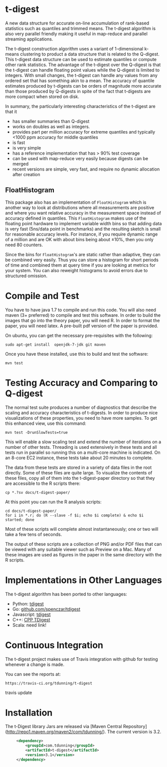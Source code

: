 t-digest
========

A new data structure for accurate on-line accumulation of rank-based statistics such as quantiles
and trimmed means.  The t-digest algorithm is also very parallel friendly making it useful in
map-reduce and parallel streaming applications.

The t-digest construction algorithm uses a variant of 1-dimensional k-means clustering to product a
data structure that is related to the Q-digest.  This t-digest data structure can be used to estimate
quantiles or compute other rank statistics.  The advantage of the t-digest over the Q-digest is that
the t-digest can handle floating point values while the Q-digest is limited to integers.  With small
changes, the t-digest can handle any values from any ordered set that has something akin to a mean.
The accuracy of quantile estimates produced by t-digests can be orders of magnitude more accurate than
those produced by Q-digests in spite of the fact that t-digests are more compact when stored on disk.

In summary, the particularly interesting characteristics of the t-digest are that it

* has smaller summaries than Q-digest
* works on doubles as well as integers.
* provides part per million accuracy for extreme quantiles and typically <1000 ppm accuracy for middle quantiles
* is fast
* is very simple
* has a reference implementation that has > 90% test coverage
* can be used with map-reduce very easily because digests can be merged
* recent versions are simple, very fast, and require no dynamic allocation after creation

FloatHistogram
--------------

This package also has an implementation of `FloatHistogram` which is another way to look at distributions where all measurements are positive and where you want relative accuracy in the measurement space instead of accuracy defined in quantiles. This `FloatHistogram` makes use of the floating point hardware to implement variable width bins so that adding data is very fast (5ns/data point in benchmarks) and the resulting sketch is small for reasonable accuracy levels. For instance, if you require dynamic range of a million and are OK with about bins being about ±10%, then you only need 80 counters.

Since the bins for `FloatHistogram`'s are static rather than adaptive, they can be combined very easily. Thus you can store a histogram for short periods of time and combined them at query time if you are looking at metrics for your system. You can also reweight histograms to avoid errors due to structured
omission.



Compile and Test
================

You have to have java 1.7 to compile and run this code.  You will also need maven (3+ preferred)
to compile and test this software.  In order to build the images that go into the theory paper, you will need R.
In order to format the paper, you will need latex.  A pre-built pdf version of the paper is provided.

On ubuntu, you can get the necessary pre-requisites with the following:

    sudo apt-get install  openjdk-7-jdk git maven

Once you have these installed, use this to build and test the software:

    mvn test

Testing Accuracy and Comparing to Q-digest
================

The normal test suite produces a number of diagnostics that describe the scaling and accuracy characteristics of
t-digests.  In order to produce nice visualizations of these properties, you need to have more samples.  To get
this enhanced view, use this command:

    mvn test -DrunSlowTests=true

This will enable a slow scaling test and extend the number of iterations on a number of other tests.  Threading
is used extensively in these tests and all tests run in parallel so running this on a multi-core machine is
indicated. On an 8-core EC2 instance, these tests take about 20 minutes to complete.

The data from these tests are stored in a variety of data files in the root directly.  Some of these files are
quite large.  To visualize the contents of these files, copy all of them into the t-digest-paper directory so
that they are accessible to the R scripts there:

    cp *.?sv docs/t-digest-paper/

At this point you can run the R analysis scripts:

    cd docs/t-digest-paper/
    for i in *.r; do (R --slave -f $i; echo $i complete) & echo $i started; done

Most of these scripts will complete almost instantaneously; one or two will take a few tens of seconds.

The output of these scripts are a collection of PNG and/or PDF files that can be viewed with any suitable viewer
such as Preview on a Mac.  Many of these images are used as figures in the paper in the same directory with
the R scripts.

Implementations in Other Languages
=================
The t-digest algorithm has been ported to other languages:
 - Python: [tdigest](https://github.com/CamDavidsonPilon/tdigest)
 - Go: [github.com/spenczar/tdigest](https://github.com/spenczar/tdigest)
 - Javascript: [tdigest](https://github.com/welch/tdigest)
 - C++: [CPP TDigest](https://github.com/gpichot/cpp-tdigest)
 - Scala: need link!

Continuous Integration
=================

The t-digest project makes use of Travis integration with github for testing whenever a change is made.

You can see the reports at:

    https://travis-ci.org/tdunning/t-digest

travis update

Installation
===============

The t-Digest library Jars are released via [Maven Central Repository] (http://repo1.maven.org/maven2/com/tdunning/).
The current version is 3.2.

 ```xml
      <dependency>
          <groupId>com.tdunning</groupId>
          <artifactId>t-digest</artifactId>
          <version>3.1</version>
      </dependency>
 ```     
      

